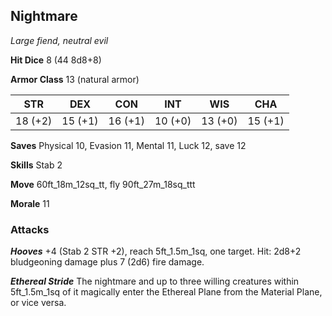 ## Nightmare

*Large fiend, neutral evil*

**Hit Dice** 8 (44 8d8+8)

**Armor Class** 13 (natural armor)

| STR     | DEX     | CON     | INT     | WIS     | CHA     |
|---------|---------|---------|---------|---------|---------|
| 18 (+2) | 15 (+1) | 16 (+1) | 10 (+0) | 13 (+0) | 15 (+1) |

**Saves** Physical 10, Evasion 11, Mental 11, Luck 12, save 12

**Skills** Stab 2

**Move** 60ft\_18m\_12sq\_tt, fly 90ft\_27m\_18sq\_ttt

**Morale** 11

### Attacks

***Hooves*** +4 (Stab 2 STR +2), reach 5ft\_1.5m\_1sq, one target. Hit: 2d8+2 bludgeoning damage plus 7 (2d6) fire damage.

***Ethereal Stride*** The nightmare and up to three willing creatures within 5ft\_1.5m\_1sq of it magically enter the Ethereal Plane from the Material Plane, or vice versa.


